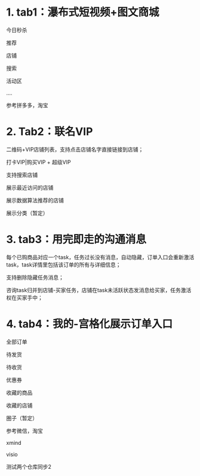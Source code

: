 # 1. tab1：瀑布式短视频+图文商城

今日秒杀

推荐

店铺

搜索

活动区

....

参考拼多多，淘宝

# 2. Tab2：联名VIP

二维码+VIP店铺列表，支持点击店铺名字直接链接到店铺；

打卡VIP|购买VIP + 超级VIP

支持搜索店铺

展示最近访问的店铺

展示数据算法推荐的店铺

展示分类（暂定）

# 3. tab3：用完即走的沟通消息

每个已购商品对应一个task，任务过长没有消息，自动隐藏，订单入口会重新激活task，task详情里包括该订单的所有与详细信息；

支持删除隐藏任务消息；

咨询task归并到店铺-买家任务，店铺在task未活跃状态发消息给买家，任务激活权在买家手中；

# 4. tab4：我的-宫格化展示订单入口

全部订单

待发货

待收货

优惠券

收藏的商品

收藏的店铺

圈子（暂定）



参考微信，淘宝



xmind

visio

测试两个仓库同步2


